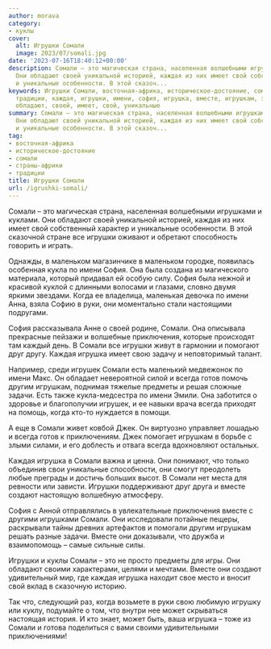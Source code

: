 ```yaml
---
author: morava
category:
- куклы
cover:
  alt: Игрушки Сомали
  image: 2023/07/somali.jpg
date: '2023-07-16T18:40:12+00:00'
description: Сомали – это магическая страна, населенная волшебными игрушками и куклами.
  Они обладают своей уникальной историей, каждая из них имеет свой собственный характер
  и уникальные особенности. В этой сказоч...
keywords: Игрушки Сомали, восточная-африка, историческое-достояние, сомали, страны-африки,
  традиции, каждая, игрушки, имени, софия, игрушка, вместе, игрушкам, это, игрушками,
  обладают, своей, имеет, свой, уникальные
summary: Сомали – это магическая страна, населенная волшебными игрушками и куклами.
  Они обладают своей уникальной историей, каждая из них имеет свой собственный характер
  и уникальные особенности. В этой сказоч...
tag:
- восточная-африка
- историческое-достояние
- сомали
- страны-африки
- традиции
title: Игрушки Сомали
url: /igrushki-somali/
---
```


Сомали – это магическая страна, населенная волшебными игрушками и куклами. Они обладают своей уникальной историей, каждая из них имеет свой собственный характер и уникальные особенности. В этой сказочной стране все игрушки оживают и обретают способность говорить и играть.

Однажды, в маленьком магазинчике в маленьком городке, появилась особенная кукла по имени София. Она была создана из магического материала, который придавал ей особую силу. София была нежной и красивой куклой с длинными волосами и глазами, словно двумя яркими звездами. Когда ее владелица, маленькая девочка по имени Анна, взяла Софию в руки, они моментально стали настоящими подругами.

София рассказывала Анне о своей родине, Сомали. Она описывала прекрасные пейзажи и волшебные приключения, которые происходят там каждый день. В Сомали все игрушки живут в гармонии и помогают друг другу. Каждая игрушка имеет свою задачу и неповторимый талант.

Например, среди игрушек Сомали есть маленький медвежонок по имени Макс. Он обладает невероятной силой и всегда готов помочь другим игрушкам, поднимая тяжелые предметы и решая сложные задачи. Есть также кукла-медсестра по имени Эмили. Она заботится о здоровье и благополучии игрушек, и ее навыки врача всегда приходят на помощь, когда кто-то нуждается в помощи.

А еще в Сомали живет ковбой Джек. Он виртуозно управляет лошадью и всегда готов к приключениям. Джек помогает игрушкам в борьбе с злыми силами, и его доблесть и отвага всегда вдохновляют остальных.

Каждая игрушка в Сомали важна и ценна. Они понимают, что только объединив свои уникальные способности, они смогут преодолеть любые преграды и достичь больших высот. В Сомали нет места для ревности или зависти. Игрушки поддерживают друг друга и вместе создают настоящую волшебную атмосферу.

София с Анной отправлялись в увлекательные приключения вместе с другими игрушками Сомали. Они исследовали потайные пещеры, раскрывали тайны древних артефактов и помогали другим игрушкам решать разные задачи. Вместе они доказывали, что дружба и взаимопомощь – самые сильные силы.

Игрушки и куклы Сомали – это не просто предметы для игры. Они обладают своими характерами, целями и мечтами. Вместе они создают удивительный мир, где каждая игрушка находит свое место и вносит свой вклад в сказочную историю.

Так что, следующий раз, когда возьмете в руки свою любимую игрушку или куклу, подумайте о том, что внутри нее может скрываться настоящая история. И кто знает, может быть, ваша игрушка – тоже из Сомали и готова поделиться с вами своими удивительными приключениями!